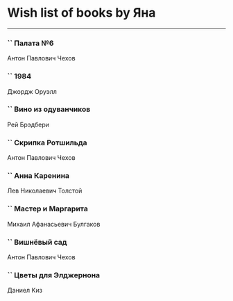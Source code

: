 # Wish list of books by Яна
---

### `` Палата №6
Антон Павлович Чехов

### `` 1984
Джордж Оруэлл

### `` Вино из одуванчиков
Рей Брэдбери

### `` Скрипка Ротшильда
Антон Павлович Чехов

### `` Анна Каренина
Лев Николаевич Толстой

### `` Мастер и Маргарита
Михаил Афанасьевич Булгаков

### `` Вишнёвый сад
Антон Павлович Чехов

### `` Цветы для Элджернона
Даниел Киз

